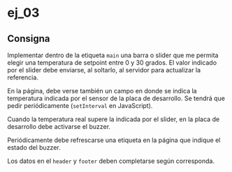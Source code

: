 # ej_03

## Consigna

Implementar dentro de la etiqueta `main` una barra o slider que me permita elegir una temperatura de setpoint entre 0 y 30 grados. El valor indicado por el slider debe enviarse, al soltarlo, al servidor para actualizar la referencia.

En la página, debe verse también un campo en donde se indica la temperatura indicada por el sensor de la placa de desarrollo. Se tendrá que pedir periódicamente (`setInterval` en JavaScript).

Cuando la temperatura real supere la indicada por el slider, en la placa de desarrollo debe activarse el buzzer.

Periódicamente debe refrescarse una etiqueta en la página que indique el estado del buzzer.

Los datos en el `header` y `footer` deben completarse según corresponda.